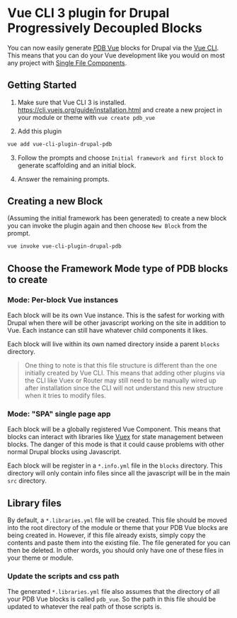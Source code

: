 # Vue CLI 3 plugin for Drupal Progressively Decoupled Blocks

You can now easily generate [PDB Vue](https://www.drupal.org/project/pdb_vue)
blocks for Drupal via the [Vue CLI](https://cli.vuejs.org/). This means that you
can do your Vue development like you would on most any project with [Single File
Components](https://vuejs.org/v2/guide/single-file-components.html).

## Getting Started

1. Make sure that Vue CLI 3 is installed. https://cli.vuejs.org/guide/installation.html
and create a new project in your module or theme with `vue create pdb_vue`

2. Add this plugin

```bash
vue add vue-cli-plugin-drupal-pdb
```

3. Follow the prompts and choose `Initial framework and first block` to
generate scaffolding and an initial block.

4. Answer the remaining prompts.

## Creating a new Block

(Assuming the initial framework has been generated) to create a new block you
can invoke the plugin again and then choose `New Block` from the prompt.

```bash
vue invoke vue-cli-plugin-drupal-pdb
```

## Choose the Framework Mode type of PDB blocks to create

### Mode: Per-block Vue instances

Each block will be its own Vue instance. This is the safest for working with
Drupal when there will be other javascript working on the site in addition to
Vue. Each instance can still have whatever child components it likes.

Each block will live within its own named directory inside a parent `blocks`
directory.

> One thing to note is that this file structure is different than the
one initially created by Vue CLI. This means that adding other plugins via the
CLI like Vuex or Router may still need to be manually wired up after
installation since the CLI will not understand this new structure when it tries
to modify files.

### Mode: "SPA" single page app

Each block will be a globally registered Vue Component. This means that blocks
can interact with libraries like [Vuex](https://vuex.vuejs.org/) for state
management between blocks. The danger of this mode is that it could cause
problems with other normal Drupal blocks using Javascript.

Each block will be register in a `*.info.yml` file in the `blocks` directory.
This directory will only contain info files since all the javascript will be in
the main `src` directory.

## Library files
By default, a `*.libraries.yml` file will be created. This file should be moved
into the root directory of the module or theme that your PDB Vue blocks are
being created in. However, if this file already exists, simply copy the contents
and paste them into the existing file. The file generated for you can then be
deleted. In other words, you should only have one of these files in your theme
or module.

### Update the scripts and css path
The generated `*.libraries.yml` file also assumes that the directory of all your PDB Vue blocks is called
`pdb_vue`. So the path in this file should be updated to whatever the real path
of those scripts is.
